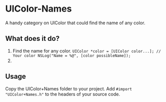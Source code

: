 UIColor-Names
=============

A handy category on UIColor that could find the name of any color.

What does it do?
-------------
1.  Find the name for any color.
``
    UIColor *color = [UIColor color...]; // Your color
    NSLog("Name = %@", [color possibleName]);
``
2. 


Usage
-------------
Copy the UIColor+Names folder to your project. Add `#import "UIColor+Names.h"` to the headers of your source code.
